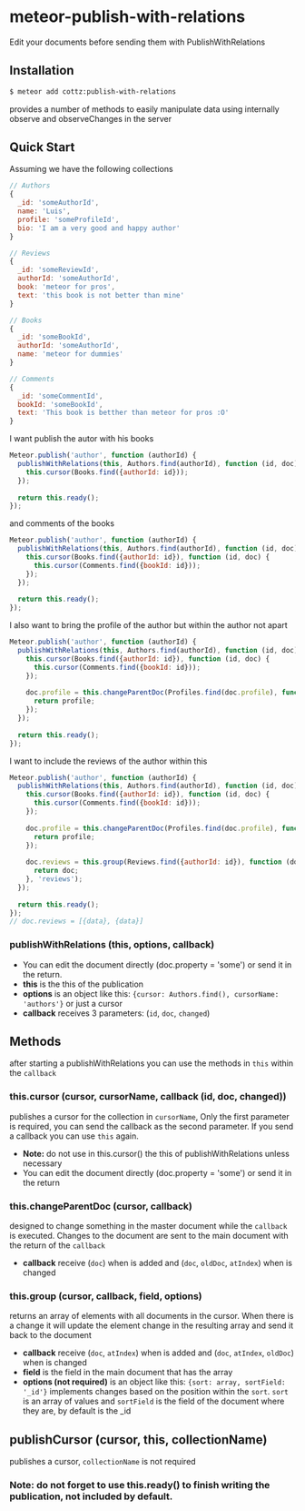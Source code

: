 meteor-publish-with-relations
=============================

Edit your documents before sending them with PublishWithRelations

## Installation

```sh
$ meteor add cottz:publish-with-relations
```

provides a number of methods to easily manipulate data using internally observe and observeChanges in the server

## Quick Start
Assuming we have the following collections
```js
// Authors
{
  _id: 'someAuthorId',
  name: 'Luis',
  profile: 'someProfileId',
  bio: 'I am a very good and happy author'
}

// Reviews
{
  _id: 'someReviewId',
  authorId: 'someAuthorId',
  book: 'meteor for pros',
  text: 'this book is not better than mine'
}

// Books
{
  _id: 'someBookId',
  authorId: 'someAuthorId',
  name: 'meteor for dummies'
}

// Comments
{
  _id: 'someCommentId',
  bookId: 'someBookId',
  text: 'This book is betther than meteor for pros :O'
}
```
I want publish the autor with his books
```js
Meteor.publish('author', function (authorId) {
  publishWithRelations(this, Authors.find(authorId), function (id, doc) {
    this.cursor(Books.find({authorId: id}));
  });
  
  return this.ready();
});
```
and comments of the books
```js
Meteor.publish('author', function (authorId) {
  publishWithRelations(this, Authors.find(authorId), function (id, doc) {
    this.cursor(Books.find({authorId: id}), function (id, doc) {
      this.cursor(Comments.find({bookId: id}));
    });
  });
  
  return this.ready();
});
```
I also want to bring the profile of the author but within the author not apart
```js
Meteor.publish('author', function (authorId) {
  publishWithRelations(this, Authors.find(authorId), function (id, doc) {
    this.cursor(Books.find({authorId: id}), function (id, doc) {
      this.cursor(Comments.find({bookId: id}));
    });
    
    doc.profile = this.changeParentDoc(Profiles.find(doc.profile), function (profile) {
      return profile;
    });
  });
  
  return this.ready();
});
```
I want to include the reviews of the author within this
```js
Meteor.publish('author', function (authorId) {
  publishWithRelations(this, Authors.find(authorId), function (id, doc) {
    this.cursor(Books.find({authorId: id}), function (id, doc) {
      this.cursor(Comments.find({bookId: id}));
    });
    
    doc.profile = this.changeParentDoc(Profiles.find(doc.profile), function (profile) {
      return profile;
    });
    
    doc.reviews = this.group(Reviews.find({authorId: id}), function (doc, index) {
      return doc;     
    }, 'reviews');
  });
  
  return this.ready();
});
// doc.reviews = [{data}, {data}]
```

### publishWithRelations (this, options, callback)
* You can edit the document directly (doc.property = 'some') or send it in the return.
* **this** is the this of the publication
* **options** is an object like this: `{cursor: Authors.find(), cursorName: 'authors'}` or just a cursor
* **callback** receives 3 parameters: (`id`, `doc`, `changed`)

## Methods
after starting a publishWithRelations you can use the methods in `this` within the `callback`

### this.cursor (cursor, cursorName, callback (id, doc, changed))
publishes a cursor for the collection in `cursorName`, Only the first parameter is required, you can send the callback as the second parameter. If you send a callback you can use `this` again.
* **Note:** do not use in this.cursor() the this of publishWithRelations unless necessary
* You can edit the document directly (doc.property = 'some') or send it in the return

### this.changeParentDoc (cursor, callback)
designed to change something in the master document while the `callback` is executed. Changes to the document are sent to the main document with the return of the `callback`
* **callback** receive (`doc`) when is added and (`doc`, `oldDoc`, `atIndex`) when is changed

### this.group (cursor, callback, field, options)
returns an array of elements with all documents in the cursor. When there is a change it will update the element change in the resulting array and send it back to the document
* **callback** receive (`doc`, `atIndex`) when is added and (`doc`, `atIndex`, `oldDoc`) when is changed
* **field** is the field in the main document that has the array
* **options (not required)** is an object like this: `{sort: array, sortField: '_id'}` implements changes based on the position within the `sort`. `sort` is an array of values and `sortField` is the field of the document where they are, by default is the _id

## publishCursor (cursor, this, collectionName)
publishes a cursor, `collectionName` is not required

### Note: do not forget to use this.ready() to finish writing the publication, not included by default.
